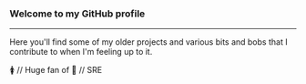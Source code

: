 ### Welcome to my GitHub profile        
---
Here you'll find some of my older projects and various bits and bobs that I contribute to when I'm feeling up to it. 

🚺 // Huge fan of 🎃 // SRE


<!--
**polyrain/polyrain** is a ✨ _special_ ✨ repository because its `README.md` (this file) appears on your GitHub profile.

Here are some ideas to get you started:

- 🔭 I’m currently working on ...
- 🌱 I’m currently learning ...
- 👯 I’m looking to collaborate on ...
- 🤔 I’m looking for help with ...
- 💬 Ask me about ...
- 📫 How to reach me: ...
- 😄 Pronouns: ...
- ⚡ Fun fact: ...
-->
